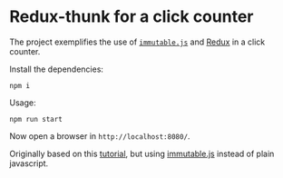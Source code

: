 # Redux-thunk for a click counter

The project exemplifies the use of [`immutable.js`](https://immutable-js.github.io/immutable-js/) and [Redux](https://redux.js.org/) in a click counter.

Install the dependencies:

    npm i

Usage:

    npm run start

Now open a browser in `http://localhost:8080/`.

Originally based on this [tutorial](https://www.youtube.com/watch?v=Lt4P9BKOPfI), but using [immutable.js](https://immutable-js.github.io/immutable-js/) instead of plain javascript.
